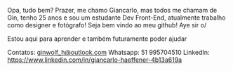 Opa, tudo bem? Prazer, me chamo Giancarlo, mas todos me chamam de Gin, tenho 25 anos e sou um estudante Dev Front-End, atualmente trabalho como designer e fotógrafo! Seja bem vindo ao meu github! Aye sir o/

Estou aqui para aprender e também futuramente poder ajudar 

Contatos: 
ginwolf_h@outlook.com
Whatsapp: 51 995704510
LinkedIn: https://www.linkedin.com/in/giancarlo-haeffener-4b13a619a
